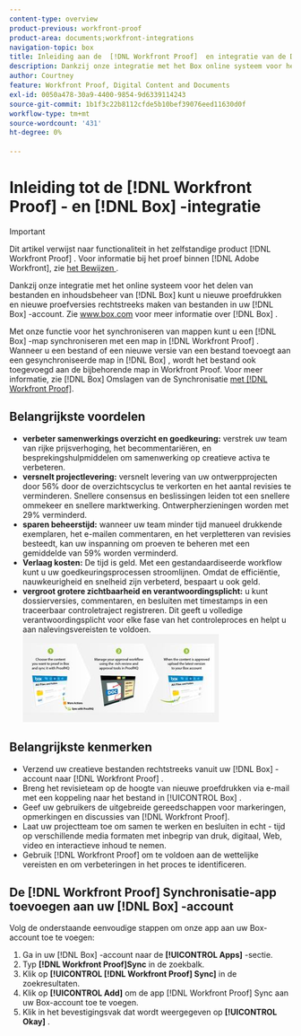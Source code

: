 ```yaml
---
content-type: overview
product-previous: workfront-proof
product-area: documents;workfront-integrations
navigation-topic: box
title: Inleiding aan de  [!DNL Workfront Proof]  en integratie van de Doos
description: Dankzij onze integratie met het Box online systeem voor het delen van bestanden en contentbeheer kunt u nieuwe proefdrukken en nieuwe proefversies rechtstreeks maken van bestanden in uw Box-account. Zie www.box.com voor meer informatie over Box.
author: Courtney
feature: Workfront Proof, Digital Content and Documents
exl-id: 0050a478-30a9-4400-9854-9d6339114243
source-git-commit: 1b1f3c22b8112cfde5b10bef39076eed11630d0f
workflow-type: tm+mt
source-wordcount: '431'
ht-degree: 0%

---
```


# Inleiding tot de [!DNL Workfront Proof] - en [!DNL Box] -integratie

>[!IMPORTANT]
>
>Dit artikel verwijst naar functionaliteit in het zelfstandige product [!DNL Workfront Proof] . Voor informatie bij het proef binnen [!DNL Adobe Workfront], zie [ het Bewijzen ](../../../review-and-approve-work/proofing/proofing.md).

Dankzij onze integratie met het online systeem voor het delen van bestanden en inhoudsbeheer van [!DNL Box] kunt u nieuwe proefdrukken en nieuwe proefversies rechtstreeks maken van bestanden in uw [!DNL Box] -account. Zie www.box.com voor meer informatie over [!DNL Box] .

Met onze functie voor het synchroniseren van mappen kunt u een [!DNL Box] -map synchroniseren met een map in [!DNL Workfront Proof] . Wanneer u een bestand of een nieuwe versie van een bestand toevoegt aan een gesynchroniseerde map in [!DNL Box] , wordt het bestand ook toegevoegd aan de bijbehorende map in Workfront Proof. Voor meer informatie, zie  [!DNL Box]  Omslagen van de Synchronisatie [ met  [!DNL Workfront Proof]](../../../workfront-proof/wp-integrations/box/sycn-box-folder.md).

## Belangrijkste voordelen

* **verbeter samenwerkings overzicht en goedkeuring:** verstrek uw team van rijke prijsverhoging, het becommentariëren, en besprekingshulpmiddelen om samenwerking op creatieve activa te verbeteren.
* **versnelt projectlevering:** versnelt levering van uw ontwerpprojecten door 56% door de overzichtscyclus te verkorten en het aantal revisies te verminderen. Snellere consensus en beslissingen leiden tot een snellere ommekeer en snellere marktwerking. Ontwerpherzieningen worden met 29% verminderd.
* **sparen beheerstijd:** wanneer uw team minder tijd manueel drukkende exemplaren, het e-mailen commentaren, en het verpletteren van revisies besteedt, kan uw inspanning om proeven te beheren met een gemiddelde van 59% worden verminderd.
* **Verlaag kosten:** De tijd is geld. Met een gestandaardiseerde workflow kunt u uw goedkeuringsprocessen stroomlijnen. Omdat de efficiëntie, nauwkeurigheid en snelheid zijn verbeterd, bespaart u ook geld.
* **vergroot grotere zichtbaarheid en verantwoordingsplicht:** u kunt dossierversies, commentaren, en besluiten met timestamps in een traceerbaar controletraject registreren. Dit geeft u volledige verantwoordingsplicht voor elke fase van het controleproces en helpt u aan nalevingsvereisten te voldoen.\
   ![ Box_and_ProofHQ_integration.jpg ](assets/box-and-proofhq-integration-350x157.jpg)

## Belangrijkste kenmerken

* Verzend uw creatieve bestanden rechtstreeks vanuit uw [!DNL Box] -account naar [!DNL Workfront Proof] .
* Breng het revisieteam op de hoogte van nieuwe proefdrukken via e-mail met een koppeling naar het bestand in [!UICONTROL Box] .
* Geef uw gebruikers de uitgebreide gereedschappen voor markeringen, opmerkingen en discussies van [!DNL Workfront Proof].
* Laat uw projectteam toe om samen te werken en besluiten in echt - tijd op verschillende media formaten met inbegrip van druk, digitaal, Web, video en interactieve inhoud te nemen.
* Gebruik [!DNL Workfront Proof] om te voldoen aan de wettelijke vereisten en om verbeteringen in het proces te identificeren.

## De [!DNL Workfront Proof] Synchronisatie-app toevoegen aan uw [!DNL Box] -account

Volg de onderstaande eenvoudige stappen om onze app aan uw Box-account toe te voegen:

1. Ga in uw [!DNL Box] -account naar de **[!UICONTROL Apps]** -sectie.
1. Typ **[!DNL Workfront Proof]Sync** in de zoekbalk.
1. Klik op **[!UICONTROL [!DNL Workfront Proof] Sync]** in de zoekresultaten.
1. Klik op **[!UICONTROL Add]** om de app [!DNL Workfront Proof] Sync aan uw Box-account toe te voegen.
1. Klik in het bevestigingsvak dat wordt weergegeven op **[!UICONTROL Okay]** .


